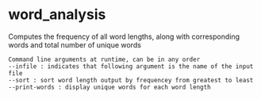 # word_analysis
Computes the frequency of all word lengths, along with corresponding words and total number of unique words     

    Command line arguments at runtime, can be in any order  
    --infile : indicates that following argument is the name of the input file  
    --sort : sort word length output by frequencey from greatest to least  
    --print-words : display unique words for each word length  
 
